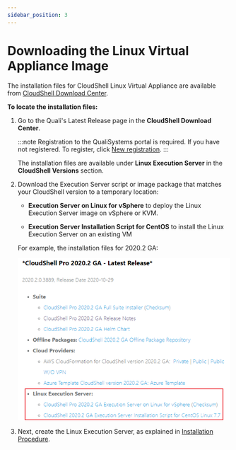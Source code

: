 ```yaml
---
sidebar_position: 3
---
```


# Downloading the Linux Virtual Appliance Image

The installation files for CloudShell Linux Virtual Appliance are available from [CloudShell Download Center](https://support.quali.com/hc/en-us/articles/231613247-Quali-s-Download-Center).

**To locate the installation files:**

1. Go to the Quali's Latest Release page in the **CloudShell Download Center**.
    
    :::note
    Registration to the QualiSystems portal is required. If you have not registered. To register, click [New registration](https://support.quali.com/entries/43187197).
    :::
    
    The installation files are available under **Linux Execution Server** in the **CloudShell Versions** section.
    
2. Download the Execution Server script or image package that matches your CloudShell version to a temporary location:
    
    - **Execution Server on Linux for vSphere** to deploy the Linux Execution Server image on vSphere or KVM.
        
    - **Execution Server Installation Script for CentOS** to install the Linux Execution Server on an existing VM
        
    
    For example, the installation files for 2020.2 GA:
    
    ![](/Images/Linux2/QualiDownloadCenter-InstallationScript.png)
    
3. Next, create the Linux Execution Server, as explained in [Installation Procedure](https://help.quali.com/Online%20Help/0.0/Portal/Content/Linux/Instl-Prcdr.htm).